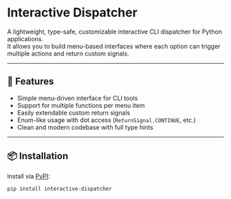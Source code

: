 # Interactive Dispatcher

A lightweight, type-safe, customizable interactive CLI dispatcher for Python applications.  
It allows you to build menu-based interfaces where each option can trigger multiple actions and return custom signals.

---

## 🔧 Features

- Simple menu-driven interface for CLI tools
- Support for multiple functions per menu item
- Easily extendable custom return signals
- Enum-like usage with dot access (`ReturnSignal.CONTINUE`, etc.)
- Clean and modern codebase with full type hints

---

## 📦 Installation

Install via [PyPI](https://pypi.org/project/interactive-dispatcher):

```bash
pip install interactive-dispatcher
